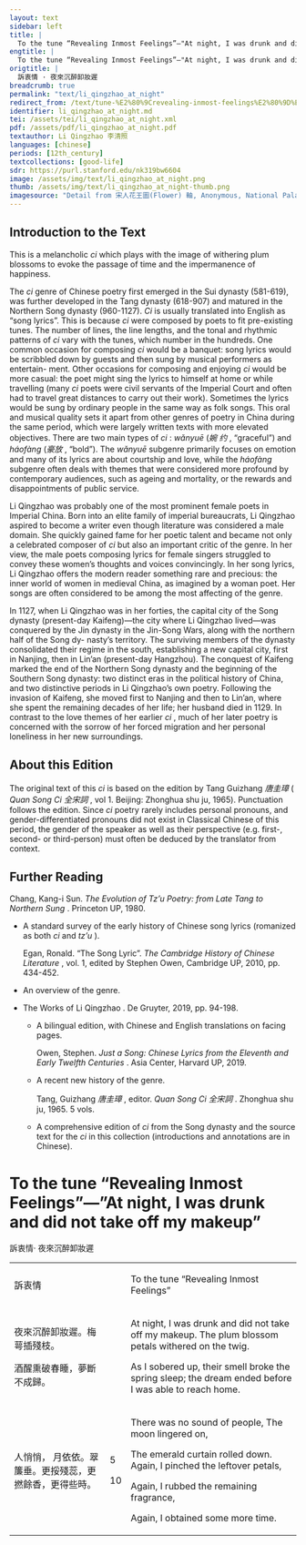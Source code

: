 ```yaml
---
layout: text
sidebar: left
title: |
  To the tune “Revealing Inmost Feelings”—"At night, I was drunk and did not take off my makeup | 訴衷情 · 夜來沉醉卸妝遲
engtitle: |
  To the tune “Revealing Inmost Feelings”—"At night, I was drunk and did not take off my makeup
origtitle: |
  訴衷情 · 夜來沉醉卸妝遲
breadcrumb: true
permalink: "text/li_qingzhao_at_night"
redirect_from: /text/tune-%E2%80%9Crevealing-inmost-feelings%E2%80%9D%E2%80%94-night-i-was-drunk-and-did-not-take-my-makeup
identifier: li_qingzhao_at_night.md
tei: /assets/tei/li_qingzhao_at_night.xml
pdf: /assets/pdf/li_qingzhao_at_night.pdf
textauthor: Li Qingzhao 李清照
languages: [chinese]
periods: [12th_century]
textcollections: [good-life]
sdr: https://purl.stanford.edu/nk319bw6604
image: /assets/img/text/li_qingzhao_at_night.png
thumb: /assets/img/text/li_qingzhao_at_night-thumb.png
imagesource: "Detail from 宋人花王圖(Flower) 軸, Anonymous, National Palace Museum, Accession Number: K2A000211N000000000PAA [Public Domain]"
---
```

<h2>Introduction to the Text</h2>
<p>This is a melancholic <i> ci </i> which plays with the image of withering plum blossoms to evoke the passage of time and the impermanence of happiness.</p>

<p>The <i> ci </i> genre of Chinese poetry first emerged in the Sui dynasty (581-619), was further developed in the Tang dynasty (618-907) and matured in the Northern Song dynasty (960-1127). <i> Ci </i> is usually translated into English as “song lyrics”. This is because <i> ci </i> were composed by poets to fit pre-existing tunes. The number of lines, the line lengths, and the tonal and rhythmic patterns of <i> ci </i> vary with the tunes, which number in the hundreds. One common occasion for composing <i> ci </i> would be a banquet: song lyrics would be scribbled down by guests and then sung by musical performers as entertain- ment. Other occasions for composing and enjoying <i> ci </i> would be more casual: the poet might sing the lyrics to himself at home or while travelling (many <i> ci </i> poets were civil servants of the Imperial Court and often had to travel great distances to carry out their work). Sometimes the lyrics would be sung by ordinary people in the same way as folk songs. This oral and musical quality sets it apart from other genres of poetry in China during the same period, which were largely written texts with more elevated objectives. There are two main types of <i> ci</i> : <i> wǎnyuē </i> (<em>婉 约</em> , “graceful”) and <i> háofàng </i> (<em>豪放</em> , “bold”). The <i> wǎnyuē </i> subgenre primarily focuses on emotion and many of its lyrics are about courtship and love, while the <i> háofàng </i> subgenre often deals with themes that were considered more profound by contemporary audiences, such as ageing and mortality, or the rewards and disappointments of public service.</p>

<p>Li Qingzhao was probably one of the most prominent female poets in Imperial China. Born into an elite family of imperial bureaucrats, Li Qingzhao aspired to become a writer even though literature was considered a male domain. She quickly gained fame for her poetic talent and became not only a celebrated composer of <i> ci </i> but also an important critic of the genre. In her view, the male poets composing lyrics for female singers struggled to convey these women’s thoughts and voices convincingly. In her song lyrics, Li Qingzhao offers the modern reader something rare and precious: the inner world of women in medieval China, as imagined by a woman poet. Her songs are often considered to be among the most affecting of the genre.</p>

<p>In 1127, when Li Qingzhao was in her forties, the capital city of the Song dynasty (present-day Kaifeng)—the city where Li Qingzhao lived—was conquered by the Jin dynasty in the Jin-Song Wars, along with the northern half of the Song dy- nasty’s territory. The surviving members of the dynasty consolidated their regime in the south, establishing a new capital city, first in Nanjing, then in Lin’an (present-day Hangzhou). The conquest of Kaifeng marked the end of the Northern Song dynasty and the beginning of the Southern Song dynasty: two distinct eras in the political history of China, and two distinctive periods in Li Qingzhao’s own poetry. Following the invasion of Kaifeng, she moved first to Nanjing and then to Lin’an, where she spent the remaining decades of her life; her husband died in 1129. In contrast to the love themes of her earlier <i> ci</i> , much of her later poetry is concerned with the sorrow of her forced migration and her personal loneliness in her new surroundings.</p>

<h2>About this Edition</h2>
<p>The original text of this <i> ci </i> is based on the edition by Tang Guizhang <em>唐圭璋</em> (<i> Quan Song Ci </i> <em>全宋詞</em> , vol 1. Beijing: Zhonghua shu ju, 1965). Punctuation follows the edition. Since <i> ci </i> poetry rarely includes personal pronouns, and gender-differentiated pronouns did not exist in Classical Chinese of this period, the gender of the speaker as well as their perspective (e.g. first-, second- or third-person) must often be deduced by the translator from context.</p>

<h2>Further Reading</h2>
<p>Chang, Kang-i Sun. <i> The Evolution of Tz’u Poetry: from Late Tang to Northern Sung</i> . Princeton UP, 1980.</p>
<ul id="l1">
<li data-list-text="•">
<p>A standard survey of the early history of Chinese song lyrics (romanized as both <em>ci</em> and <em>tz’u</em> ).</p>
<p>Egan, Ronald. “The Song Lyric”. <i> The Cambridge History of Chinese Literature</i> , vol. 1, edited by Stephen Owen, Cambridge UP, 2010, pp. 434-452.</p>
</li>
<li data-list-text="•">
<p>An overview of the genre.</p>
</li>
</ul>
<ul id="l2">
<li data-list-text="—">
<p>The Works of Li Qingzhao . De Gruyter, 2019, pp. 94-198.</p>
<ul id="l3">
<li data-list-text="•">
<p>A bilingual edition, with Chinese and English translations on facing pages.</p>
<p>Owen, Stephen. <i> Just a Song: Chinese Lyrics from the Eleventh and Early Twelfth Centuries</i> . Asia Center, Harvard UP, 2019.</p>
</li>
<li data-list-text="•">
<p>A recent new history of the genre.</p>
<p>Tang, Guizhang <em>唐圭璋</em> , editor. <i> Quan Song Ci </i> <em>全宋詞</em> . Zhonghua shu ju, 1965. 5 vols.</p>
</li>
<li data-list-text="•">
<p>A comprehensive edition of <em>ci</em> from the Song dynasty and the source text for the <em>ci</em> in this collection (introductions and annotations are in Chinese).</p>
</li>
</ul>
</li>
</ul>
<h1>To the tune “Revealing Inmost Feelings”—”At night, I was drunk and did not take off my makeup”</h1>
<p>訴衷情· 夜來沉醉卸妝遲</p>

<table cellspacing="0">
<tr>
<td>
<p>訴衷情</p>
</td>
<td>

</td>
<td>
<p>To the tune “Revealing Inmost Feelings”</p>
</td>
</tr>
<tr>
<td>
<p>夜來沉醉卸妝遲。梅萼插殘枝。</p>
<p>酒醒熏破春睡，夢斷不成歸。</p>
</td>
<td>

</td>
<td>
<p>At night, I was drunk and did not take off my makeup. The plum blossom petals withered on the twig.</p>
<p>As I sobered up, their smell broke the spring sleep; the dream ended before I was able to reach home.</p>
</td>
</tr>
<tr>
<td>
<p>人悄悄， 月依依。翠簾垂。更挼殘蕊，更撚餘香，更得些時。</p>
</td>
<td>
<p>5</p>

<p>10</p>
</td>
<td>
<p>There was no sound of people, The moon lingered on,</p>
<p>The emerald curtain rolled down. Again, I pinched the leftover petals,</p>
<p>Again, I rubbed the remaining fragrance,</p>
<p>Again, I obtained some more time.</p>
</td>
</tr>
</table>
